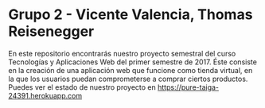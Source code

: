 # Grupo 2 - Vicente Valencia, Thomas Reisenegger

En este repositorio encontrarás nuestro proyecto semestral del curso Tecnologías y Aplicaciones Web del primer semestre de 2017. Éste consiste en la creación de una aplicación web que funcione como tienda virtual, en la que los usuarios puedan comprometerse a comprar ciertos productos.
Puedes ver el estado de nuestro proyecto en https://pure-taiga-24391.herokuapp.com
